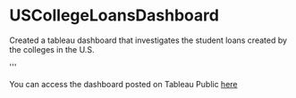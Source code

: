 # USCollegeLoansDashboard
Created a tableau dashboard that investigates the student loans created by the colleges in the U.S.

'''
 
You can access the dashboard posted on Tableau Public [here](https://public.tableau.com/app/profile/jay.patel5526/viz/college_loans2/FinalDB2?publish=yes)
